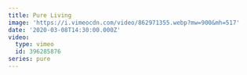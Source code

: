 ```yaml
---
title: Pure Living
image: 'https://i.vimeocdn.com/video/862971355.webp?mw=900&mh=517'
date: '2020-03-08T14:30:00.000Z'
video:
  type: vimeo
  id: 396285876
series: pure
---
```



